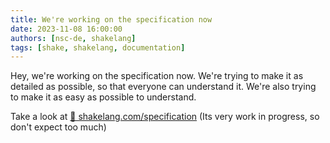 ```yaml
---
title: We're working on the specification now
date: 2023-11-08 16:00:00
authors: [nsc-de, shakelang]
tags: [shake, shakelang, documentation]
---
```


Hey, we're working on the specification now. We're trying to make it as detailed as possible,
so that everyone can understand it. We're also trying to make it as easy as possible to understand.

Take a look at [🔗 shakelang.com/specification](https://shakelang.com/specification)
(Its very work in progress, so don't expect too much)
